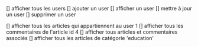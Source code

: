 [] afficher tous les users
[] ajouter un user
[] afficher un user
[] mettre à jour un user
[] supprimer un user

[] afficher tous les articles qui appartiennent au user 1
[] afficher tous les commentaires de l'article id 4
[] afficher tous articles et commentaires associés
[] afficher tous les articles de catégorie 'education'


